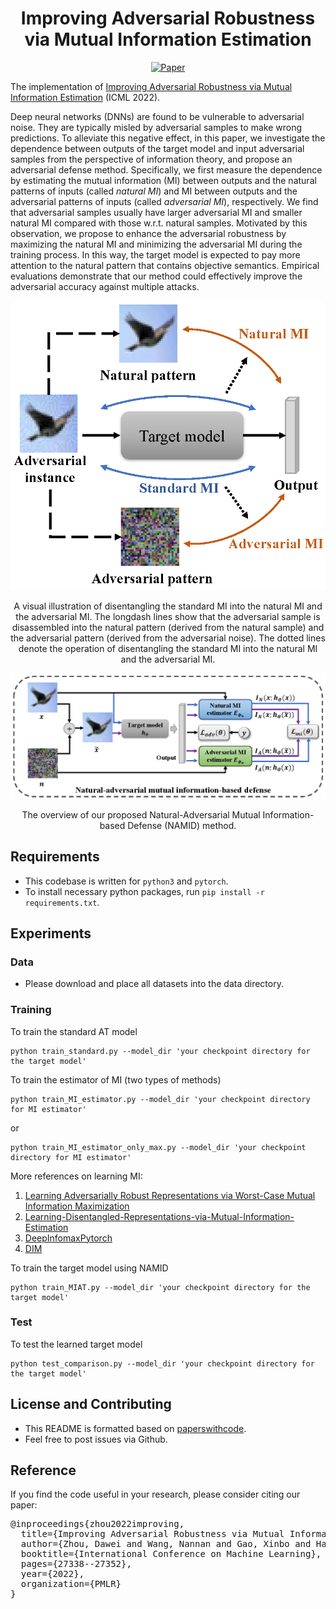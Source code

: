 <div align="center">   
  
# Improving Adversarial Robustness via Mutual Information Estimation
[![Paper](https://img.shields.io/badge/paper-ICML-green)](https://proceedings.mlr.press/v162/zhou22j/zhou22j.pdf)

</div>


The implementation of [Improving Adversarial Robustness via Mutual Information Estimation](https://proceedings.mlr.press/v162/zhou22j/zhou22j.pdf) (ICML 2022).

Deep neural networks (DNNs) are found to be vulnerable to adversarial noise. They are typically misled by adversarial samples to make wrong predictions.
To alleviate this negative effect, in this paper, we investigate the dependence between outputs of the target model and input adversarial samples from the perspective of information theory, and propose an adversarial defense method. Specifically, we first measure the dependence by estimating the mutual information (MI) between outputs and the natural patterns of inputs (called *natural MI*) and MI between outputs and the adversarial patterns of inputs (called *adversarial MI*), respectively. We find that adversarial samples usually have larger adversarial MI and smaller natural MI compared with those w.r.t. natural samples. Motivated by this observation, we propose to enhance the adversarial robustness by maximizing the natural MI and minimizing the adversarial MI during the training process. In this way, the target model is expected to pay more attention to the natural pattern that contains objective semantics. Empirical evaluations demonstrate that our method could effectively improve the adversarial accuracy against multiple attacks.


<p float="left" align="center">
<img src="arch.png" width="800" /> 
<figcaption align="center">
A visual illustration of disentangling the standard MI into the natural MI and the adversarial MI. The longdash lines show that the adversarial sample is disassembled into the natural pattern (derived from the natural sample) and the adversarial pattern (derived from the adversarial noise). The dotted lines denote the operation of disentangling the standard MI into the natural MI and the adversarial MI.
</figcaption>
</p>


<p float="left" align="center">
<img src="method.png" width="800" /> 
<figcaption align="center">
The overview of our proposed Natural-Adversarial Mutual Information-based Defense (NAMID) method.
</figcaption>
</p>



## Requirements
- This codebase is written for `python3` and `pytorch`.
- To install necessary python packages, run `pip install -r requirements.txt`.


## Experiments
### Data
- Please download and place all datasets into the data directory. 


### Training
To train the standard AT model

```
python train_standard.py --model_dir 'your checkpoint directory for the target model'
```

To train the estimator of MI (two types of methods)

```
python train_MI_estimator.py --model_dir 'your checkpoint directory for MI estimator'
```

or 

```
python train_MI_estimator_only_max.py --model_dir 'your checkpoint directory for MI estimator'
```

More references on learning MI: 
1. [Learning Adversarially Robust Representations via Worst-Case Mutual Information Maximization](https://github.com/schzhu/learning-adversarially-robust-representations)
2. [Learning-Disentangled-Representations-via-Mutual-Information-Estimation](https://github.com/MehdiZouitine/Learning-Disentangled-Representations-via-Mutual-Information-Estimation)
3. [DeepInfomaxPytorch](https://github.com/DuaneNielsen/DeepInfomaxPytorch)
4. [DIM](https://github.com/rdevon/DIM)

To train the target model using NAMID

```
python train_MIAT.py --model_dir 'your checkpoint directory for the target model'
```


### Test
To test the learned target model

```
python test_comparison.py --model_dir 'your checkpoint directory for the target model'
```


## License and Contributing
- This README is formatted based on [paperswithcode](https://github.com/paperswithcode/releasing-research-code).
- Feel free to post issues via Github. 


## Reference
If you find the code useful in your research, please consider citing our paper:


<pre>
@inproceedings{zhou2022improving,
  title={Improving Adversarial Robustness via Mutual Information Estimation},
  author={Zhou, Dawei and Wang, Nannan and Gao, Xinbo and Han, Bo and Wang, Xiaoyu and Zhan, Yibing and Liu, Tongliang},
  booktitle={International Conference on Machine Learning},
  pages={27338--27352},
  year={2022},
  organization={PMLR}
}
</pre>
